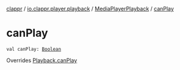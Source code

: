 [clappr](../../index.md) / [io.clappr.player.playback](../index.md) / [MediaPlayerPlayback](index.md) / [canPlay](./can-play.md)

# canPlay

`val canPlay: `[`Boolean`](https://kotlinlang.org/api/latest/jvm/stdlib/kotlin/-boolean/index.html)

Overrides [Playback.canPlay](../../io.clappr.player.components/-playback/can-play.md)

